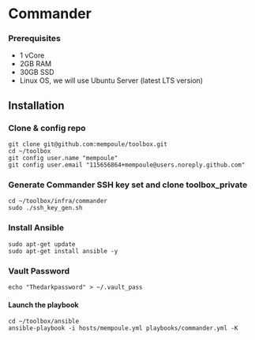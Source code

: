 # Commander

### Prerequisites

 - 1 vCore
 - 2GB RAM
 - 30GB SSD
 - Linux OS, we will use Ubuntu Server (latest LTS version)

## Installation

### Clone & config repo

    git clone git@github.com:mempoule/toolbox.git
    cd ~/toolbox
    git config user.name "mempoule"
    git config user.email "115656864+mempoule@users.noreply.github.com"

### Generate Commander SSH key set and clone toolbox_private

    cd ~/toolbox/infra/commander
    sudo ./ssh_key_gen.sh

### Install Ansible

    sudo apt-get update
    sudo apt-get install ansible -y

### Vault Password

    echo "Thedarkpassword" > ~/.vault_pass

#### Launch the playbook

    cd ~/toolbox/ansible
    ansible-playbook -i hosts/mempoule.yml playbooks/commander.yml -K







